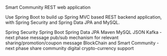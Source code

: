 Smart Community REST web application 

Use Spring Boot to build up Spring MVC based REST backend application, with Spring Security and Spring Data JPA and MySQL.

Spring Security
Spring Boot
Spring Data JPA
Maven
MySQL
JSON
Kafka - next phase message pub/sub mechanism for relevant sharing/promotion/coupon message
BlockChain and Smart Community - next phase share community digital crypto-currency support

